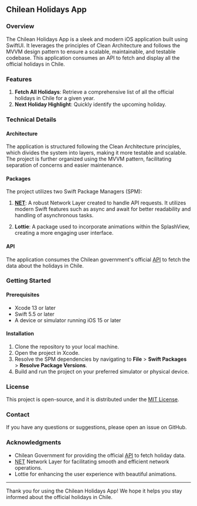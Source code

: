 ## Chilean Holidays App

### Overview

The Chilean Holidays App is a sleek and modern iOS application built using SwiftUI. It leverages the principles of Clean Architecture and follows the MVVM design pattern to ensure a scalable, maintainable, and testable codebase. This application consumes an API to fetch and display all the official holidays in Chile.

### Features

1. **Fetch All Holidays**: Retrieve a comprehensive list of all the official holidays in Chile for a given year.
2. **Next Holiday Highlight**: Quickly identify the upcoming holiday.

### Technical Details

#### Architecture

The application is structured following the Clean Architecture principles, which divides the system into layers, making it more testable and scalable. The project is further organized using the MVVM pattern, facilitating separation of concerns and easier maintenance.

#### Packages

The project utilizes two Swift Package Managers (SPM):

1. **[NET](https://github.com/jghg02/NET)**: A robust Network Layer created to handle API requests. It utilizes modern Swift features such as async and await for better readability and handling of asynchronous tasks.
   
2. **Lottie**: A package used to incorporate animations within the SplashView, creating a more engaging user interface.

#### API

The application consumes the Chilean government's official [API](https://apis.digital.gob.cl/fl/feriados) to fetch the data about the holidays in Chile.

### Getting Started

#### Prerequisites

- Xcode 13 or later
- Swift 5.5 or later
- A device or simulator running iOS 15 or later

#### Installation

1. Clone the repository to your local machine.
2. Open the project in Xcode.
3. Resolve the SPM dependencies by navigating to **File** > **Swift Packages** > **Resolve Package Versions**.
4. Build and run the project on your preferred simulator or physical device.


### License

This project is open-source, and it is distributed under the [MIT License](LICENSE).

### Contact

If you have any questions or suggestions, please open an issue on GitHub.

### Acknowledgments

- Chilean Government for providing the official [API](https://apis.digital.gob.cl/fl/feriados) to fetch holiday data.
- [NET](https://github.com/jghg02/NET) Network Layer for facilitating smooth and efficient network operations.
- Lottie for enhancing the user experience with beautiful animations.

---

Thank you for using the Chilean Holidays App! We hope it helps you stay informed about the official holidays in Chile.
